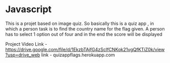 # Javascript
This is a projet based on image quiz. So basically this is a quiz app , in which a person task is to find the country name for the flag given. A person has to select 1 option out of four and in the end the score will be displayed

Project Video Link - https://drive.google.com/file/d/1EkzbTAjfG4zSclfCNKok21vgQfKTiZ0k/view?usp=drive_web
link - quizappflags.herokuapp.com
